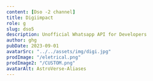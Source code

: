 ```yaml
---
content: [Dso -2 channel]
title: Digiimpact
role: g
slug: dso5
description: Unofficial Whatsapp API for Developers
author: ghg
pubDate: 2023-09-01
avatarSrc: "../../assets/img/digi.jpg"
prodImage: "/eletrical.png"
prodImage2: "/CUSTOM.png"
avatarAlt: AstroVerse-Aliases
---
```

